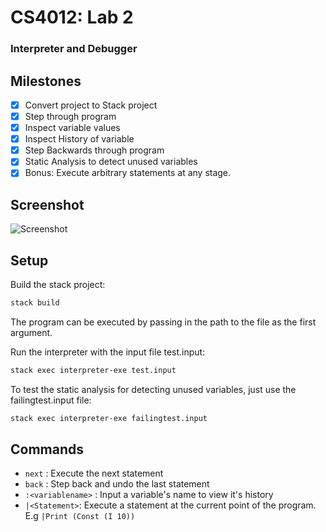 # CS4012: Lab 2

### Interpreter and Debugger

## Milestones

- [x] Convert project to Stack project
- [x] Step through program
- [x] Inspect variable values
- [x] Inspect History of variable
- [x] Step Backwards through program
- [x] Static Analysis to detect unused variables
- [x] Bonus: Execute arbitrary statements at any stage.

## Screenshot

![Screenshot](http://i.imgur.com/oMROMii.png)

## Setup

Build the stack project:
```bash
stack build
```

The program can be executed by passing in the path to the file as the first argument.

Run the interpreter with the input file test.input:
```bash
stack exec interpreter-exe test.input
```

To test the static analysis for detecting unused variables, just use the failingtest.input file:
```bash
stack exec interpreter-exe failingtest.input
```

## Commands
 * `next` : Execute the next statement
 * `back` : Step back and undo the last statement
 * `:<variablename>` : Input a variable's name to view it's history
 * `|<Statement>`: Execute a statement at the current point of the program. E.g `|Print (Const (I 10))`
